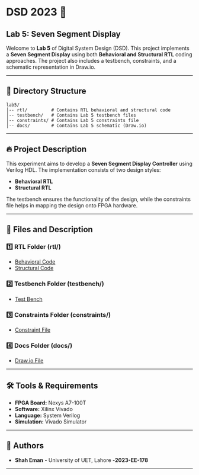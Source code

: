 # DSD 2023 🚀

## Lab 5: Seven Segment Display

Welcome to **Lab 5** of Digital System Design (DSD). This project implements a **Seven Segment Display** using both **Behavioral and Structural RTL** coding approaches. The project also includes a testbench, constraints, and a schematic representation in Draw.io.

---

## 📂 Directory Structure

```
lab5/
│-- rtl/         # Contains RTL behavioral and structural code
│-- testbench/   # Contains Lab 5 testbench files
│-- constraints/ # Contains Lab 5 constraints file
│-- docs/        # Contains Lab 5 schematic (Draw.io)
```

---

## 🔥 Project Description
This experiment aims to develop a **Seven Segment Display Controller** using Verilog HDL. The implementation consists of two design styles:
- **Behavioral RTL**
- **Structural RTL**

The testbench ensures the functionality of the design, while the constraints file helps in mapping the design onto FPGA hardware.

---

## 📜 Files and Description

### 1️⃣ **RTL Folder (rtl/)**
- [Behavioral Code](https://github.com/Shah-Eman/DSD_2023_EE_178/blob/main/Lab_5/rtl/lab5_behavioral.sv)
- [Structural Code](https://github.com/Shah-Eman/DSD_2023_EE_178/blob/main/Lab_5/rtl/lab5_structural.sv)
### 2️⃣ **Testbench Folder (testbench/)**
- [Test Bench](https://github.com/Shah-Eman/DSD_2023_EE_178/blob/main/Lab_5/testbench/lab5_tb.sv)

### 3️⃣ **Constraints Folder (constraints/)**
- [Constraint File](https://github.com/Shah-Eman/DSD_2023_EE_178/blob/main/Lab_5/Constraints/Constraints.sv)

### 4️⃣ **Docs Folder (docs/)**
- [Draw.io File](https://github.com/Shah-Eman/DSD_2023_EE_178/blob/main/Lab_5/Docs/lab5.drawio)

---

## 🛠️ Tools & Requirements
- **FPGA Board:** Nexys A7-100T
- **Software:** Xilinx Vivado
- **Language:** System Verilog
- **Simulation:** Vivado Simulator

---

## 📌 Authors
- **Shah Eman** - University of UET, Lahore
-**2023-EE-178**

---


